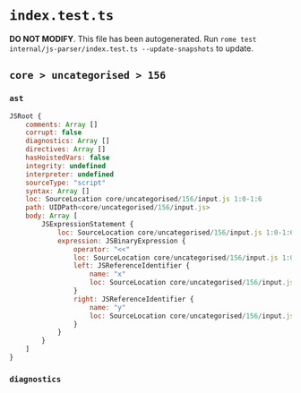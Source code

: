 # `index.test.ts`

**DO NOT MODIFY**. This file has been autogenerated. Run `rome test internal/js-parser/index.test.ts --update-snapshots` to update.

## `core > uncategorised > 156`

### `ast`

```javascript
JSRoot {
	comments: Array []
	corrupt: false
	diagnostics: Array []
	directives: Array []
	hasHoistedVars: false
	integrity: undefined
	interpreter: undefined
	sourceType: "script"
	syntax: Array []
	loc: SourceLocation core/uncategorised/156/input.js 1:0-1:6
	path: UIDPath<core/uncategorised/156/input.js>
	body: Array [
		JSExpressionStatement {
			loc: SourceLocation core/uncategorised/156/input.js 1:0-1:6
			expression: JSBinaryExpression {
				operator: "<<"
				loc: SourceLocation core/uncategorised/156/input.js 1:0-1:6
				left: JSReferenceIdentifier {
					name: "x"
					loc: SourceLocation core/uncategorised/156/input.js 1:0-1:1 (x)
				}
				right: JSReferenceIdentifier {
					name: "y"
					loc: SourceLocation core/uncategorised/156/input.js 1:5-1:6 (y)
				}
			}
		}
	]
}
```

### `diagnostics`

```

```
